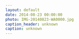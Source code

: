 ```yaml
---
layout: default
date: 2014-08-23 00:00:00
photo: IMG-20140823-WA0000.jpg
caption_header: unknown
caption: unknown
---
```

